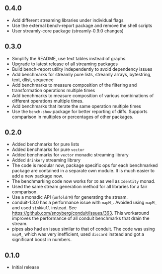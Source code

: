 ## 0.4.0

* Add different streaming libraries under individual flags
* Use the external bench-report package and remove the shell scripts
* User streamly-core package (streamly-0.9.0 changes)

## 0.3.0

* Simplify the README, use text tables instead of graphs.
* Upgrade to latest release of all streaming packages
* Build bench-report utility independently to avoid dependency issues
* Add benchmarks for streamly pure lists, streamly arrays, bytestring,
  text, dlist, sequence
* Add benchmarks to measure composition of the filtering and
  transformation operations multiple times
* Add benchmarks to measure composition of various combinations of different
  operations multiple times.
* Add benchmarks that iterate the same operation multiple times
* Use the `bench-show` package for better reporting of diffs. Supports
  comparison in multiples or percentages of other packages.

## 0.2.0

* Added benchmarks for pure lists
* Added benchmarks for pure `vector`
* Added benchmarks for `vector` monadic streaming library
* Added `drinkery` streaming library
* The code is modular now, package specific ops for each benchmarked package
  are contained in a separate own module. It is much easier to add a new
  package now.
* The benchmarking code now works for `IO` as well as `Identity` monad.
* Used the same stream generation method for all libraries for a fair
  comparison.
* Use a monadic API (`unfoldrM`) for generating the stream.
* conduit-1.3.0 has a performance issue with `mapM_`. Avoided using `mapM_` and
  used `sinkNull` instead. See https://github.com/snoyberg/conduit/issues/363.
  This workaround improves the performance of all conduit benchmarks that drain
  the stream.
* pipes also had an issue similar to that of conduit. The code was using
  `mapM_` which was very inefficient, used `discard` instead and got a
  significant boost in numbers.

## 0.1.0

* Initial release
